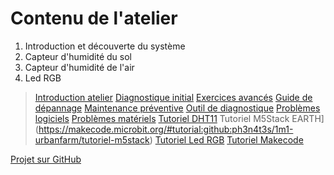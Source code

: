 # Contenu de l'atelier

1. Introduction et découverte du système
2. Capteur d'humidité du sol
3. Capteur d'humidité de l'air
4. Led RGB


> [Introduction atelier](https://makecode.microbit.org/#tutorial:github:ph3n4t3s/1m1-urbanfarm/introduction-microbit)
> [Diagnostique initial](https://makecode.microbit.org/#tutorial:github:ph3n4t3s/1m1-urbanfarm/diagnostic-initial)
> [Exercices avancés](https://makecode.microbit.org/#tutorial:github:ph3n4t3s/1m1-urbanfarm/exercices-avances)
> [Guide de dépannage](https://makecode.microbit.org/#tutorial:github:ph3n4t3s/1m1-urbanfarm/guide-depannage)
> [Maintenance préventive](https://makecode.microbit.org/#tutorial:github:ph3n4t3s/1m1-urbanfarm/maintenance-preventive)
> [Outil de diagnostique](https://makecode.microbit.org/#tutorial:github:ph3n4t3s/1m1-urbanfarm/outil-de-diagnostique)
> [Problèmes logiciels](https://makecode.microbit.org/#tutorial:github:ph3n4t3s/1m1-urbanfarm/problemes-logiciels)
> [Problèmes matériels](https://makecode.microbit.org/#tutorial:github:ph3n4t3s/1m1-urbanfarm/problemes-materiels)
> [Tutoriel DHT11](https://makecode.microbit.org/#tutorial:github:ph3n4t3s/1m1-urbanfarm/tutoriel-dht11)
> Tutoriel M5Stack EARTH](https://makecode.microbit.org/#tutorial:github:ph3n4t3s/1m1-urbanfarm/tutoriel-m5stack)
> [Tutoriel Led RGB](https://makecode.microbit.org/#tutorial:github:ph3n4t3s/1m1-urbanfarm/tutoriel-led-rgb)
> [Tutoriel Makecode](https://makecode.microbit.org/#tutorial:github:ph3n4t3s/1m1-urbanfarm/tutoriel-makecode)

[Projet sur GitHub]() 